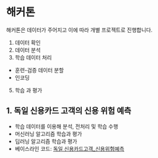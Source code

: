 # 해커톤

해커톤은 데이터가 주어지고 이에 따라 개별 프로젝트로 진행합니다.

1. 데이터 확인
2. 데이터 분석
3. 학습 데이터 처리
  - 훈련-검증 데이터 분할
  - 인코딩
5. 학습 과 평가

## 1. 독일 신용카드 고객의 신용 위험 예측
 - 학습 데이터를 이용해 분석, 전처리 및 학습 수행
 - 머신러닝 알고리즘 학습과 평가
 - 딥러닝 알고리즘 학습과 평가
 - 베이스라인 코드: [독일 신용카드고객_신용위험예측](notebooks/P_신용카드고객_신용위험예측-0.ipynb)



<!--
"해커톤" 시계열 데이터#1

    1. 시계열 데이터 분석
    2. 시계열 데이터 전처리
    3. 시계열 데이터 RNN 수행
       - simple rnn
       - drop out 사용
       - stacking rnn
       - bidirectonal rnn

시계열 데이터#2
    1. 주식 시계열 데이터
    2. 시계열 데이터#2
-->
